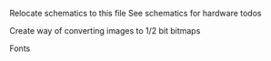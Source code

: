Relocate schematics to this file
	See schematics for hardware todos
	
Create way of converting images to 1/2 bit bitmaps

Fonts